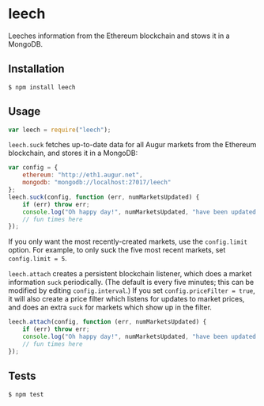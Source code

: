 leech
=====

Leeches information from the Ethereum blockchain and stows it in a MongoDB.

Installation
------------

    $ npm install leech

Usage
-----
```javascript
var leech = require("leech");
```
`leech.suck` fetches up-to-date data for all Augur markets from the Ethereum blockchain, and stores it in a MongoDB:
```javascript
var config = {
    ethereum: "http://eth1.augur.net",
    mongodb: "mongodb://localhost:27017/leech"
};
leech.suck(config, function (err, numMarketsUpdated) {
    if (err) throw err;
    console.log("Oh happy day!", numMarketsUpdated, "have been updated!");
    // fun times here
});
```
If you only want the most recently-created markets, use the `config.limit` option.  For example, to only suck the five most recent markets, set `config.limit = 5`.

`leech.attach` creates a persistent blockchain listener, which does a market information `suck` periodically.  (The default is every five minutes; this can be modified by editing `config.interval`.)  If you set `config.priceFilter = true`, it will also create a price filter which listens for updates to market prices, and does an extra `suck` for markets which show up in the filter.
```javascript
leech.attach(config, function (err, numMarketsUpdated) {
    if (err) throw err;
    console.log("Oh happy day!", numMarketsUpdated, "have been updated!");
    // fun times here
});
```

Tests
-----

    $ npm test
